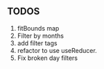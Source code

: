 ## TODOS

1. fitBounds map
2. Filter by months
3. add filter tags
4. refactor to use useReducer.
5. Fix broken day filters
